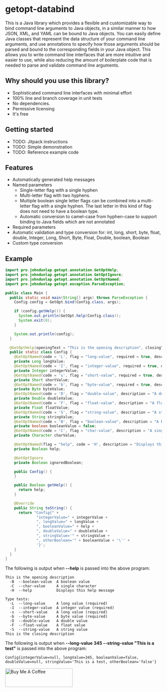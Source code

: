 # getopt-databind
This is a Java library which provides a flexible and customizable way to bind command line arguments to Java objects, in a similar manner to how JSON, XML, and YAML can be bound to Java objects. You can easily define Java classes that represent the data structure of your command line arguments, and use annotations to specify how those arguments should be parsed and bound to the corresponding fields in your Java object. This allows you to write command line interfaces that are more intuitive and easier to use, while also reducing the amount of boilerplate code that is needed to parse and validate command line arguments.

## Why should you use this library?
* Sophisticated command line interfaces with minimal effort
* 100% line and branch coverage in unit tests
* No dependencies.
* Permissive licensing
* It's free

## Getting started
* TODO: Jitpack instructions
* TODO: Simple demonstration
* TODO: Reference example code

## Features
* Automatically generated help messages
* Named parameters
   * Single-letter flag with a single hyphen
   * Multi-letter flag with two hyphens.
   * Multiple boolean single letter flags can be combined into a multi-letter flag with a single hyphen. The last letter in this kind of flag does not need to have a boolean type.
   * Automatic conversion to camel-case from hyphen-case to support binding to Java fields which are not annotated
* Required parameters
* Automatic validation and type conversion for: int, long, short, byte, float, double, Integer, Long, Short, Byte, Float, Double, boolean, Boolean
* Custom type conversion

## Example

```java
import pro.johndunlap.getopt.annotation.GetOptHelp;
import pro.johndunlap.getopt.annotation.GetOptIgnore;
import pro.johndunlap.getopt.annotation.GetOptNamed;
import pro.johndunlap.getopt.exception.ParseException;

public class Main {
  public static void main(String[] args) throws ParseException {
    Config config = GetOpt.bind(Config.class, args);

    if (config.getHelp()) {
      System.out.println(GetOpt.help(Config.class));
      System.exit(0);
    }

    System.out.println(config);
  }

  @GetOptHelp(openingText = "This is the opening description", closingText = "This is the closing description")
  public static class Config {
    @GetOptNamed(code = 'L', flag = "long-value", required = true, description = "A long value", category = "Type tests")
    private Long longValue;
    @GetOptNamed(code = 'I', flag = "integer-value", required = true, description = "A integer value", category = "Type tests")
    private Integer integerValue;
    @GetOptNamed(code = 's', flag = "short-value", required = true, description = "A short value", category = "Type tests")
    private Short shortValue;
    @GetOptNamed(code = 'b', flag = "byte-value", required = true, description = "A byte value", category = "Type tests")
    private Byte byteValue;
    @GetOptNamed(code = 'D', flag = "double-value", description = "A double value", category = "Type tests")
    private Double doubleValue;
    @GetOptNamed(code = 'F', flag = "float-value", description = "A float value", category = "Type tests")
    private Float floatValue;
    @GetOptNamed(code = 'S', flag = "string-value", description = "A string value", category = "Type tests")
    private String stringValue;
    @GetOptNamed(code = 'B', flag = "boolean-value", description = "A boolean value")
    private boolean booleanValue = false;
    @GetOptNamed(code = 'C', flag = "char-value", description = "A single character")
    private Character charValue;

    @GetOptNamed(flag = "help", code = 'H', description = "Displays this help message")
    private Boolean help;

    @GetOptIgnore
    private Boolean ignoredBoolean;

    public Config() {
    }

    public Boolean getHelp() {
      return help;
    }

    @Override
    public String toString() {
      return "Config{" +
              "integerValue=" + integerValue +
              ", longValue=" + longValue +
              ", booleanValue=" + help +
              ", doubleValue=" + doubleValue +
              ", stringValue='" + stringValue +
              ", otherBoolean='" + booleanValue + '\'' +
              '}';
    }
  }
}
```

The following is output when **--help** is passed into the above program:
```text
This is the opening description
  -B  --boolean-value  A boolean value
  -C  --char-value     A single character
  -H  --help           Displays this help message

Type tests:
  -L  --long-value     A long value (required)
  -I  --integer-value  A integer value (required)
  -s  --short-value    A long value (required)
  -b  --byte-value     A byte value (required)
  -D  --double-value   A double value
  -F  --float-value    A float value
  -S  --string-value   A string value
This is the closing description
```

The following is output when **--long-value 345 --string-value "This is a test"** is passed into the above program:
```text
Config{integerValue=null, longValue=345, booleanValue=false, doubleValue=null, stringValue='This is a test, otherBoolean='false'}
```

<a href="https://www.buymeacoffee.com/ixCgtN0uXb" target="_blank"><img src="https://cdn.buymeacoffee.com/buttons/v2/default-yellow.png" alt="Buy Me A Coffee" style="height: 60px !important;width: 217px !important;" ></a>
